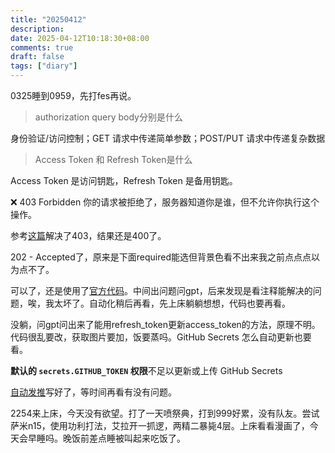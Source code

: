 ```yaml
---
title: "20250412"
description: 
date: 2025-04-12T10:18:30+08:00
comments: true
draft: false
tags: ["diary"]
---
```

0325睡到0959，先打fes再说。

> authorization query body分别是什么

身份验证/访问控制；GET 请求中传递简单参数；POST/PUT 请求中传递复杂数据

> Access Token 和 Refresh Token是什么

Access Token 是访问钥匙，Refresh Token 是备用钥匙。

❌ 403 Forbidden
你的请求被拒绝了，服务器知道你是谁，但不允许你执行这个操作。

参考[这篇](https://stackoverflow.com/questions/79475006/how-to-upload-media-to-twitter-api-v2-using-oauth-1-0a)解决了403，结果还是400了。

202 - Accepted了，原来是下面required能选但背景色看不出来我之前点点点以为点不了。

可以了，还是使用了[官方代码](https://github.com/xdevplatform/Twitter-API-v2-sample-code/blob/main/Media%20Upload/media_upload_v2.py)。中间出问题问gpt，后来发现是看注释能解决的问题，唉，我太坏了。自动化稍后再看，先上床躺躺想想，代码也要再看。

没躺，问gpt问出来了能用refresh_token更新access_token的方法，原理不明。代码很乱要改，获取图片要加，饭要蒸吗。GitHub Secrets 怎么自动更新也要看。

**默认的 `secrets.GITHUB_TOKEN` 权限**不足以更新或上传 GitHub Secrets

[自动发推](https://github.com/xxfttkx/AutoXPost)写好了，等时间再看有没有问题。

2254来上床，今天没有欲望。打了一天喷祭典，打到999好累，没有队友。尝试萨米n15，使用功利打法，艾拉开一抓逻，两精二暴毙4层。上床看看漫画了，今天会早睡吗。晚饭前差点睡被叫起来吃饭了。